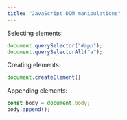 ```yaml
---
title: "JavaScript DOM manipulations"
---
```


Selecting elements:
```javascript
document.querySelector("#app");
document.querySelectorAll("a");
```

Creating elements:
```javascript
document.createElement()
```

Appending elements:
```javascript
const body = document.body;
body.append();
```
